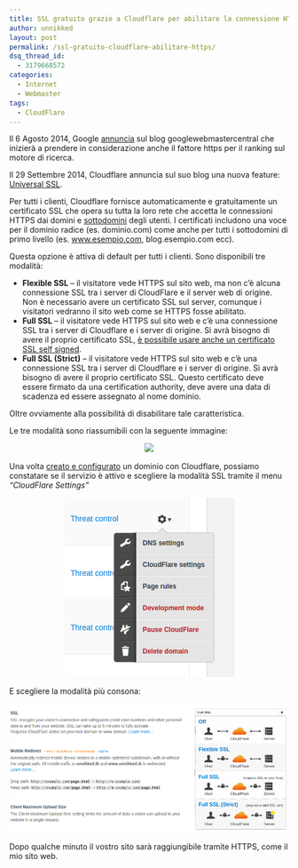 ```yaml
---
title: SSL gratuito grazie a Cloudflare per abilitare la connessione HTTPS
author: unnikked
layout: post
permalink: /ssl-gratuito-cloudflare-abilitare-https/
dsq_thread_id:
  - 3179668572
categories:
  - Internet
  - Webmaster
tags:
  - CloudFlare
---
```

<div align="center">
  <!-- unnikked - responsive - header --><ins class="adsbygoogle" style="display:block" data-ad-client="ca-pub-3846608868139288" data-ad-slot="2778724254" data-ad-format="auto"></ins>
</div>

  


Il 6 Agosto 2014, Google <a href="http://googlewebmastercentral.blogspot.it/2014/08/https-as-ranking-signal.html" title="HTTPS as a ranking signal" target="_blank">annuncia</a> sul blog googlewebmastercentral che inizierà a prendere in considerazione anche il fattore https per il ranking sul motore di ricerca. 

Il 29 Settembre 2014, Cloudflare annuncia sul suo blog una nuova feature: <a href="https://blog.cloudflare.com/introducing-universal-ssl/" title="Introducing Universal SSL" target="_blank">Universal SSL</a>. 

Per tutti i clienti, Cloudflare fornisce automaticamente e gratuitamente un certificato SSL che opera su tutta la loro rete che accetta le connessioni HTTPS dai domini e <a href="certificato-wildcard-ssl-apache" title="Come configurare un certificato wildcard SSL su Apache" target="_blank">sottodomini</a> degli utenti. I certificati includono una voce per il dominio radice (es. dominio.com) come anche per tutti i sottodomini di primo livello (es. www.esempio.com, blog.esempio.com ecc).

Questa opzione è attiva di default per tutti i clienti. Sono disponibili tre modalità:

  * **Flexible SSL** &#8211; il visitatore vede HTTPS sul sito web, ma non c&#8217;è alcuna connessione SSL tra i server di CloudFlare e il server web di origine. Non è necessario avere un certificato SSL sul server, comunque i visitatori vedranno il sito web come se HTTPS fosse abilitato.
  * **Full SSL** &#8211; il visitatore vede HTTPS sul sito web e c&#8217;è una connessione SSL tra i server di Cloudflare e i server di origine. Si avrà bisogno di avere il proprio certificato SSL, <a href="come-configurare-un-certificato-ssl-su-apache" title="Come configurare un certificato SSL su Apache" target="_blank">è possibile usare anche un certificato SSL self signed</a>.
  * **Full SSL (Strict)** &#8211; il visitatore vede HTTPS sul sito web e c&#8217;è una connessione SSL tra i server di Cloudflare e i server di origine. Si avrà bisogno di avere il proprio certificato SSL. Questo certificato deve essere firmato da una certification authority, deve avere una data di scadenza ed essere assegnato al nome dominio.

Oltre ovviamente alla possibilità di disabilitare tale caratteristica.

Le tre modalità sono riassumibili con la seguente immagine:

<p align="center">
  <img src="https://www.cloudflare.com/images/ssl/ssl.png" />
</p>

Una volta <a href="http://it.hostingertut.ga/post/integrare-cloudflare" title="Come integrare Cloudflare - Hostinger Tutorials" target="_blank">creato e configurato</a> un dominio con Cloudflare, possiamo constatare se il servizio è attivo e scegliere la modalità SSL tramite il menu *&#8220;CloudFlare Settings&#8221;*

<p align="center">
  <img src="/wp-content/uploads/2014/11/Schermata-da-2014-11-01-131805.png" alt="CloudFlare Settings" />
</p>

E scegliere la modalità più consona: 

![Opzioni SSL CloudFlare][1]

Dopo qualche minuto il vostro sito sarà raggiungibile tramite HTTPS, come il mio sito web.

  


<div align="center">
  <!-- unnikked - responsive - footer --><ins class="adsbygoogle" style="display:block" data-ad-client="ca-pub-3846608868139288" data-ad-slot="4255457452" data-ad-format="auto"></ins>
</div>

 [1]: /wp-content/uploads/2014/11/Schermata-da-2014-11-01-131840.png